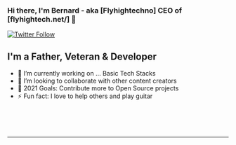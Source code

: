 <!--
**flyhightech/flyhightech** is a ✨ _special_ ✨ repository because its `README.md` (this file) appears on your GitHub profile.

Here are some ideas to get you started:

- 🌱 I’m currently learning ... SwiftUI and Javascript
- 👯 I’m looking to collaborate on ...
- 🤔 I’m looking for help with ... Learning more react.js and vanilla javascript
- 💬 Ask me about ...
- 📫 How to reach me: ...
- 😄 Pronouns: ...
- ⚡ Fun fact: ...
-->
### Hi there, I'm Bernard - aka [Flyhightechno] CEO of [flyhightech.net/] 👋

[![Twitter Follow](https://img.shields.io/twitter/follow/flyhightechno?color=1DA1F2&logo=twitter&style=for-the-badge)](https://twitter.com/flyhightechno)

## I'm a Father, Veteran & Developer

- 🔭 I’m currently working on ... Basic Tech Stacks
- 👯 I’m looking to collaborate with other content creators
- 🥅 2021 Goals: Contribute more to Open Source projects
- ⚡ Fun fact: I love to help others and play guitar 

<br />
<br />
<br />

---


